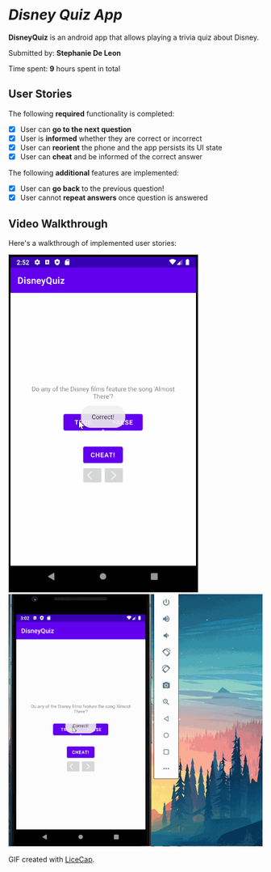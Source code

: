# *Disney Quiz App*

**DisneyQuiz** is an android app that allows playing a trivia quiz about Disney.

Submitted by: **Stephanie De Leon**

Time spent: **9** hours spent in total

## User Stories

The following **required** functionality is completed:

* [x] User can **go to the next question**
* [x] User is **informed** whether they are correct or incorrect
* [x] User can **reorient** the phone and the app persists its UI state
* [x] User can **cheat** and be informed of the correct answer

The following **additional** features are implemented:

* [x] User can **go back** to the previous question!
* [x] User cannot **repeat answers** once question is answered

## Video Walkthrough

Here's a walkthrough of implemented user stories:

<img src='walkthrough.gif' title='Video Walkthrough' width='' alt='Video Walkthrough' />

<img src='walkthrough2.gif' title='Video Walkthrough2' width='' alt='Video Walkthrough2' />

GIF created with [LiceCap](http://www.cockos.com/licecap/).
